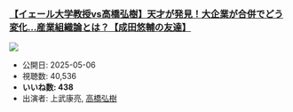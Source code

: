 ### [【イェール大学教授vs高橋弘樹】天才が発見！大企業が合併でどう変化...産業組織論とは？【成田悠輔の友達】](https://www.youtube.com/watch?v=g3HMFA6fMlA)
[![](https://img.youtube.com/vi/g3HMFA6fMlA/sddefault.jpg)](https://www.youtube.com/watch?v=g3HMFA6fMlA)
-   公開日: 2025-05-06
-   視聴数: 40,536
-   **いいね数: 438**
-   出演者: 上武康亮, [高橋弘樹](/rehacq_fan/people/高橋弘樹 "wikilink")
